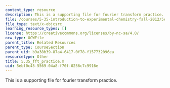 ```yaml
---
content_type: resource
description: This is a supporting file for fourier transform practice.
file: /courses/5-35-introduction-to-experimental-chemistry-fall-2012/5ebf0c45556904a8f70f0256c7c9916e_5.35_fft_practice.m
file_type: text/x-objcsrc
learning_resource_types: []
license: https://creativecommons.org/licenses/by-nc-sa/4.0/
ocw_type: OCWFile
parent_title: Related Resources
parent_type: CourseSection
parent_uid: b9a38b39-87a4-6417-0f78-f157732096ea
resourcetype: Other
title: 5.35_fft_practice.m
uid: 5ebf0c45-5569-04a8-f70f-0256c7c9916e
---
```

This is a supporting file for fourier transform practice.